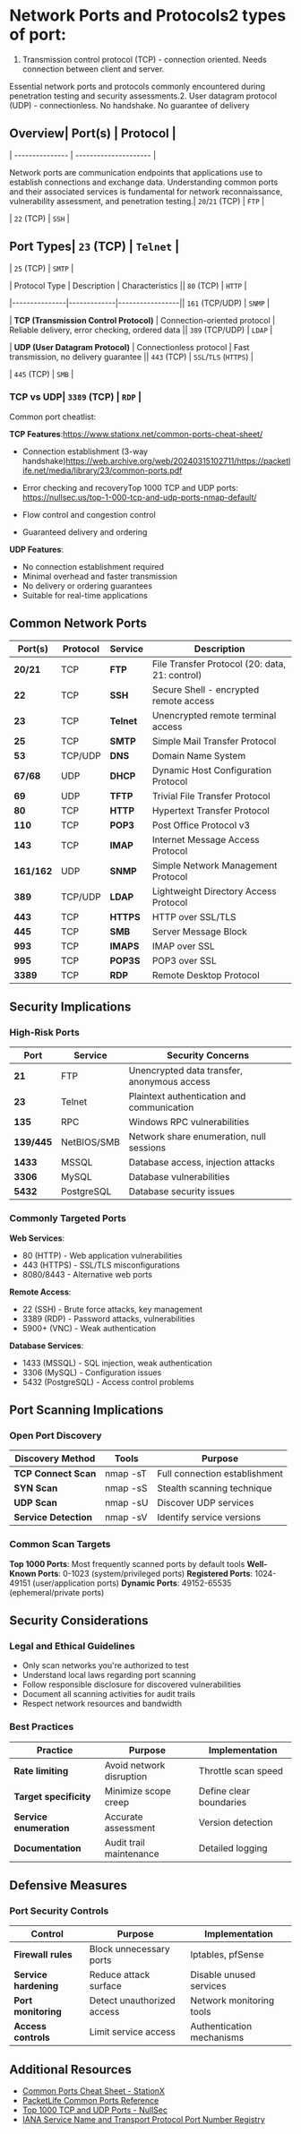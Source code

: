 # Network Ports and Protocols2 types of port:

1. Transmission control protocol (TCP) - connection oriented. Needs connection between client and server.

Essential network ports and protocols commonly encountered during penetration testing and security assessments.2. User datagram protocol (UDP) - connectionless. No handshake. No guarantee of delivery



## Overview| Port(s)         | Protocol              |

| --------------- | --------------------- |

Network ports are communication endpoints that applications use to establish connections and exchange data. Understanding common ports and their associated services is fundamental for network reconnaissance, vulnerability assessment, and penetration testing.| `20`/`21` (TCP) | `FTP`                 |

| `22` (TCP)      | `SSH`                 |

## Port Types| `23` (TCP)      | `Telnet`              |

| `25` (TCP)      | `SMTP`                |

| Protocol Type | Description | Characteristics || `80` (TCP)      | `HTTP`                |

|---------------|-------------|-----------------|| `161` (TCP/UDP) | `SNMP`                |

| **TCP (Transmission Control Protocol)** | Connection-oriented protocol | Reliable delivery, error checking, ordered data || `389` (TCP/UDP) | `LDAP`                |

| **UDP (User Datagram Protocol)** | Connectionless protocol | Fast transmission, no delivery guarantee || `443` (TCP)     | `SSL`/`TLS` (`HTTPS`) |

| `445` (TCP)     | `SMB`                 |

### TCP vs UDP| `3389` (TCP)    | `RDP`                 |

Common port cheatlist: 

**TCP Features**:https://www.stationx.net/common-ports-cheat-sheet/

- Connection establishment (3-way handshake)https://web.archive.org/web/20240315102711/https://packetlife.net/media/library/23/common-ports.pdf

- Error checking and recoveryTop 1000 TCP and UDP ports: https://nullsec.us/top-1-000-tcp-and-udp-ports-nmap-default/
- Flow control and congestion control
- Guaranteed delivery and ordering

**UDP Features**:
- No connection establishment required
- Minimal overhead and faster transmission
- No delivery or ordering guarantees
- Suitable for real-time applications

## Common Network Ports

| Port(s) | Protocol | Service | Description |
|---------|----------|---------|-------------|
| **20/21** | TCP | **FTP** | File Transfer Protocol (20: data, 21: control) |
| **22** | TCP | **SSH** | Secure Shell - encrypted remote access |
| **23** | TCP | **Telnet** | Unencrypted remote terminal access |
| **25** | TCP | **SMTP** | Simple Mail Transfer Protocol |
| **53** | TCP/UDP | **DNS** | Domain Name System |
| **67/68** | UDP | **DHCP** | Dynamic Host Configuration Protocol |
| **69** | UDP | **TFTP** | Trivial File Transfer Protocol |
| **80** | TCP | **HTTP** | Hypertext Transfer Protocol |
| **110** | TCP | **POP3** | Post Office Protocol v3 |
| **143** | TCP | **IMAP** | Internet Message Access Protocol |
| **161/162** | UDP | **SNMP** | Simple Network Management Protocol |
| **389** | TCP/UDP | **LDAP** | Lightweight Directory Access Protocol |
| **443** | TCP | **HTTPS** | HTTP over SSL/TLS |
| **445** | TCP | **SMB** | Server Message Block |
| **993** | TCP | **IMAPS** | IMAP over SSL |
| **995** | TCP | **POP3S** | POP3 over SSL |
| **3389** | TCP | **RDP** | Remote Desktop Protocol |

## Security Implications

### High-Risk Ports

| Port | Service | Security Concerns |
|------|---------|-------------------|
| **21** | FTP | Unencrypted data transfer, anonymous access |
| **23** | Telnet | Plaintext authentication and communication |
| **135** | RPC | Windows RPC vulnerabilities |
| **139/445** | NetBIOS/SMB | Network share enumeration, null sessions |
| **1433** | MSSQL | Database access, injection attacks |
| **3306** | MySQL | Database vulnerabilities |
| **5432** | PostgreSQL | Database security issues |

### Commonly Targeted Ports

**Web Services**:
- 80 (HTTP) - Web application vulnerabilities
- 443 (HTTPS) - SSL/TLS misconfigurations
- 8080/8443 - Alternative web ports

**Remote Access**:
- 22 (SSH) - Brute force attacks, key management
- 3389 (RDP) - Password attacks, vulnerabilities
- 5900+ (VNC) - Weak authentication

**Database Services**:
- 1433 (MSSQL) - SQL injection, weak authentication
- 3306 (MySQL) - Configuration issues
- 5432 (PostgreSQL) - Access control problems

## Port Scanning Implications

### Open Port Discovery

| Discovery Method | Tools | Purpose |
|------------------|-------|---------|
| **TCP Connect Scan** | nmap -sT | Full connection establishment |
| **SYN Scan** | nmap -sS | Stealth scanning technique |
| **UDP Scan** | nmap -sU | Discover UDP services |
| **Service Detection** | nmap -sV | Identify service versions |

### Common Scan Targets

**Top 1000 Ports**: Most frequently scanned ports by default tools
**Well-Known Ports**: 0-1023 (system/privileged ports)
**Registered Ports**: 1024-49151 (user/application ports)
**Dynamic Ports**: 49152-65535 (ephemeral/private ports)

## Security Considerations

### Legal and Ethical Guidelines

- Only scan networks you're authorized to test
- Understand local laws regarding port scanning
- Follow responsible disclosure for discovered vulnerabilities
- Document all scanning activities for audit trails
- Respect network resources and bandwidth

### Best Practices

| Practice | Purpose | Implementation |
|----------|---------|---------------|
| **Rate limiting** | Avoid network disruption | Throttle scan speed |
| **Target specificity** | Minimize scope creep | Define clear boundaries |
| **Service enumeration** | Accurate assessment | Version detection |
| **Documentation** | Audit trail maintenance | Detailed logging |

## Defensive Measures

### Port Security Controls

| Control | Purpose | Implementation |
|---------|---------|---------------|
| **Firewall rules** | Block unnecessary ports | Iptables, pfSense |
| **Service hardening** | Reduce attack surface | Disable unused services |
| **Port monitoring** | Detect unauthorized access | Network monitoring tools |
| **Access controls** | Limit service access | Authentication mechanisms |

## Additional Resources

- [Common Ports Cheat Sheet - StationX](https://www.stationx.net/common-ports-cheat-sheet/)
- [PacketLife Common Ports Reference](https://web.archive.org/web/20240315102711/https://packetlife.net/media/library/23/common-ports.pdf)
- [Top 1000 TCP and UDP Ports - NullSec](https://nullsec.us/top-1-000-tcp-and-udp-ports-nmap-default/)
- [IANA Service Name and Transport Protocol Port Number Registry](https://www.iana.org/assignments/service-names-port-numbers/)